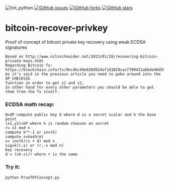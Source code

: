 ![lint_python](https://github.com/daedalus/bitcoin-recover-privkey/workflows/lint_python/badge.svg)
[![GitHub issues](https://img.shields.io/github/issues/daedalus/bitcoin-recover-privkey.svg)](https://github.com/daedalus/bitcoin-recover-privkey/issues)
[![GitHub forks](https://img.shields.io/github/forks/daedalus/bitcoin-recover-privkey.svg)](https://github.com/daedalus/bitcoin-recover-privkey/network)
[![GitHub stars](https://img.shields.io/github/stars/daedalus/bitcoin-recover-privkey.svg)](https://github.com/daedalus/bitcoin-recover-privkey/stargazers)

# bitcoin-recover-privkey
Proof of concept of bitcoin private key recovery using weak ECDSA signatures

```
Based on http://www.nilsschneider.net/2013/01/28/recovering-bitcoin-private-keys.html
Regarding Bitcoin Tx:
https://blockchain.info/tx/9ec4bc49e828d924af1d1029cacf709431abbde46d59554b62bc270e3b29c4b1.
As it's said in the previous article you need to poke around into the OP_CHECKSIG 
function in order to get z1 and z2,
In other hand for every other parameters you should be able to get them from the Tx itself.
```

### ECDSA math recap: ###
```
Q=dP compute public key Q where d is a secret scalar and G the base point
(x1,y1)=kP where k is random choosen an secret
r= x1 mod n
compute k**-1 or inv(k)
compute z=hash(m)
s= inv(k)(z + d) mod n
sig=k(r,s) or (r,-s mod n)
Key recovery
d = (sk-z)/r where r is the same 
```

### Try it: ###

```
python ProofOfConcept.py
```
